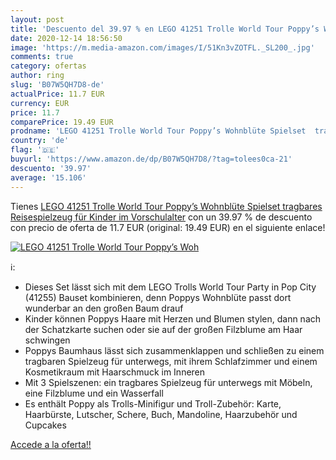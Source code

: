 ```yaml
---
layout: post
title: 'Descuento del 39.97 % en LEGO 41251 Trolle World Tour Poppy’s Woh'
date: 2020-12-14 18:56:50
image: 'https://m.media-amazon.com/images/I/51Kn3vZOTFL._SL200_.jpg'
comments: true
category: ofertas
author: ring
slug: 'B07W5QH7D8-de'
actualPrice: 11.7 EUR
currency: EUR
price: 11.7
comparePrice: 19.49 EUR
prodname: 'LEGO 41251 Trolle World Tour Poppy’s Wohnblüte Spielset  tragbares Reisespielzeug für Kinder im Vorschulalter'
country: 'de'
flag: '🇩🇪'
buyurl: 'https://www.amazon.de/dp/B07W5QH7D8/?tag=tolees0ca-21'
descuento: '39.97'
average: '15.106'
---
```


Tienes [LEGO 41251 Trolle World Tour Poppy’s Wohnblüte Spielset  tragbares Reisespielzeug für Kinder im Vorschulalter](https://www.amazon.de/dp/B07W5QH7D8/?tag=tolees0ca-21) con un 39.97 % de descuento con precio de oferta de 11.7 EUR (original: 19.49 EUR) en el siguiente enlace!

[![LEGO 41251 Trolle World Tour Poppy’s Woh](https://m.media-amazon.com/images/I/51Kn3vZOTFL._SL200_.jpg)](https://www.amazon.de/dp/B07W5QH7D8/?tag=tolees0ca-21)

ℹ️:

- Dieses Set lässt sich mit dem LEGO Trolls World Tour Party in Pop City (41255) Bauset kombinieren, denn Poppys Wohnblüte passt dort wunderbar an den großen Baum drauf
- Kinder können Poppys Haare mit Herzen und Blumen stylen, dann nach der Schatzkarte suchen oder sie auf der großen Filzblume am Haar schwingen
- Poppys Baumhaus lässt sich zusammenklappen und schließen zu einem tragbaren Spielzeug für unterwegs, mit ihrem Schlafzimmer und einem Kosmetikraum mit Haarschmuck im Inneren
- Mit 3 Spielszenen: ein tragbares Spielzeug für unterwegs mit Möbeln, eine Filzblume und ein Wasserfall
- Es enthält Poppy als Trolls-Minifigur und Troll-Zubehör: Karte, Haarbürste, Lutscher, Schere, Buch, Mandoline, Haarzubehör und Cupcakes

[Accede a la oferta!!](https://www.amazon.de/dp/B07W5QH7D8/?tag=tolees0ca-21)
